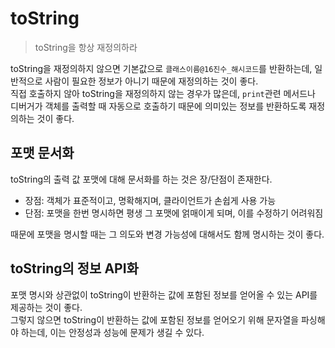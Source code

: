 # toString

> toString을 항상 재정의하라

toString을 재정의하지 않으면 기본값으로 `클래스이름@16진수_해시코드`를 반환하는데, 일반적으로 사람이 필요한 정보가 아니기 때문에 재정의하는 것이 좋다.  
직접 호출하지 않아 toString을 재정의하지 않는 경우가 많은데, `print`관련 메서드나 디버거가 객체를 출력할 때 자동으로 호출하기 때문에 의미있는 정보를 반환하도록 재정의하는 것이 좋다.

## 포맷 문서화

toString의 출력 값 포맷에 대해 문서화를 하는 것은 장/단점이 존재한다.

- 장점: 객체가 표준적이고, 명확해지며, 클라이언트가 손쉽게 사용 가능
- 단점: 포맷을 한번 명시하면 평생 그 포맷에 얽매이게 되며, 이를 수정하기 어려워짐

때문에 포맷을 명시할 때는 그 의도와 변경 가능성에 대해서도 함께 명시하는 것이 좋다.

## toString의 정보 API화

포맷 명시와 상관없이 toString이 반환하는 값에 포함된 정보를 얻어올 수 있는 API를 제공하는 것이 좋다.  
그렇지 않으면 toString이 반환하는 값에 포함된 정보를 얻어오기 위해 문자열을 파싱해야 하는데, 이는 안정성과 성능에 문제가 생길 수 있다.
